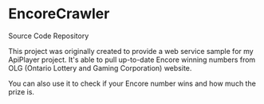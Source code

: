 # EncoreCrawler
Source Code Repository

This project was originally created to provide a web service sample for my ApiPlayer project. It's able to pull up-to-date Encore winning numbers from OLG (Ontario Lottery and Gaming Corporation) website.

You can also use it to check if your Encore number wins and how much the prize is.
